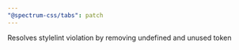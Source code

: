 ```yaml
---
"@spectrum-css/tabs": patch
---
```


Resolves stylelint violation by removing undefined and unused token
